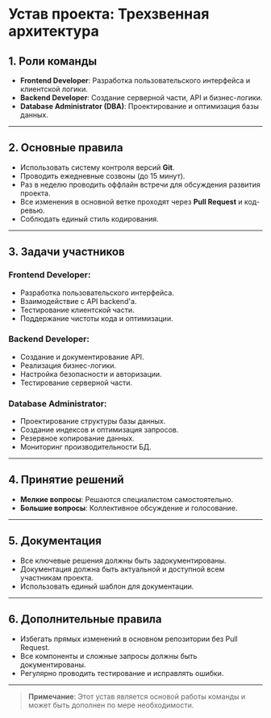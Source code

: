 # Устав проекта: Трехзвенная архитектура

## 1. Роли команды

- **Frontend Developer**: Разработка пользовательского интерфейса и клиентской логики.
- **Backend Developer**: Создание серверной части, API и бизнес-логики.
- **Database Administrator (DBA)**: Проектирование и оптимизация базы данных.

---

## 2. Основные правила

- Использовать систему контроля версий **Git**.
- Проводить ежедневные созвоны (до 15 минут).
- Раз в неделю проводить оффлайн встречи для обсуждения развития проекта.
- Все изменения в основной ветке проходят через **Pull Request** и код-ревью.
- Соблюдать единый стиль кодирования.

---

## 3. Задачи участников

### Frontend Developer:
- Разработка пользовательского интерфейса.
- Взаимодействие с API backend'а.
- Тестирование клиентской части.
- Поддержание чистоты кода и оптимизации.

### Backend Developer:
- Создание и документирование API.
- Реализация бизнес-логики.
- Настройка безопасности и авторизации.
- Тестирование серверной части.

### Database Administrator:
- Проектирование структуры базы данных.
- Создание индексов и оптимизация запросов.
- Резервное копирование данных.
- Мониторинг производительности БД.

---

## 4. Принятие решений

- **Мелкие вопросы**: Решаются специалистом самостоятельно.
- **Большие вопросы**: Коллективное обсуждение и голосование.

---

## 5. Документация

- Все ключевые решения должны быть задокументированы.
- Документация должна быть актуальной и доступной всем участникам проекта.
- Использовать единый шаблон для документации.

---

## 6. Дополнительные правила

- Избегать прямых изменений в основном репозитории без Pull Request.
- Все компоненты и сложные запросы должны быть документированы.
- Регулярно проводить тестирование и исправлять ошибки.

---

> **Примечание**: Этот устав является основой работы команды и может быть дополнен по мере необходимости.
